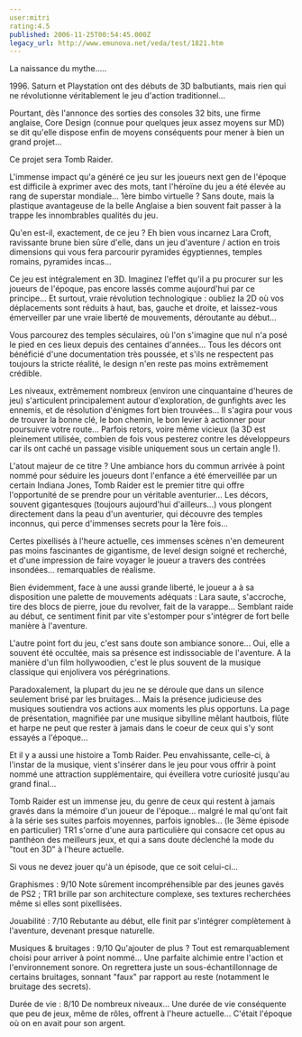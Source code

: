 ```yaml
---
user:mitri
rating:4.5
published: 2006-11-25T00:54:45.000Z
legacy_url: http://www.emunova.net/veda/test/1821.htm
---
```

La naissance du mythe.....  

  

1996\. Saturn et Playstation ont des débuts de 3D balbutiants, mais rien qui ne révolutionne véritablement le jeu d'action traditionnel...  

  

Pourtant, dès l'annonce des sorties des consoles 32 bits, une firme anglaise, Core Design (connue pour quelques jeux assez moyens sur MD) se dit qu'elle dispose enfin de moyens conséquents pour mener à bien un grand projet...  

  

Ce projet sera Tomb Raider.  

  

L'immense impact qu'a généré ce jeu sur les joueurs next gen de l'époque est difficile à exprimer avec des mots, tant l'héroïne du jeu a été élevée au rang de superstar mondiale... 1ère bimbo virtuelle ? Sans doute, mais la plastique avantageuse de la belle Anglaise a bien souvent fait passer à la trappe les innombrables qualités du jeu.  

  

Qu'en est-il, exactement, de ce jeu ? Eh bien vous incarnez Lara Croft, ravissante brune bien sûre d'elle, dans un jeu d'aventure / action en trois dimensions qui vous fera parcourir pyramides égyptiennes, temples romains, pyramides incas...  

  

Ce jeu est intégralement en 3D. Imaginez l'effet qu'il a pu procurer sur les joueurs de l'époque, pas encore lassés comme aujourd'hui par ce principe... Et surtout, vraie révolution technologique : oubliez la 2D où vos déplacements sont réduits à haut, bas, gauche et droite, et laissez-vous émerveiller par une vraie liberté de mouvements, déroutante au début...  

  

Vous parcourez des temples séculaires, où l'on s'imagine que nul n'a posé le pied en ces lieux depuis des centaines d'années... Tous les décors ont bénéficié d'une documentation très poussée, et s'ils ne respectent pas toujours la stricte réalité, le design n'en reste pas moins extrêmement crédible.  

  

Les niveaux, extrêmement nombreux (environ une cinquantaine d'heures de jeu) s'articulent principalement autour d'exploration, de gunfights avec les ennemis, et de résolution d'énigmes fort bien trouvées... Il s'agira pour vous de trouver la bonne clé, le bon chemin, le bon levier à actionner pour poursuivre votre route... Parfois retors, voire même vicieux (la 3D est pleinement utilisée, combien de fois vous pesterez contre les développeurs car ils ont caché un passage visible uniquement sous un certain angle !).  

  

L'atout majeur de ce titre ? Une ambiance hors du commun arrivée à point nommé pour séduire les joueurs dont l'enfance a été émerveillée par un certain Indiana Jones, Tomb Raider est le premier titre qui offre l'opportunité de se prendre pour un véritable aventurier... Les décors, souvent gigantesques (toujours aujourd'hui d'ailleurs...) vous plongent directement dans la peau d'un aventurier, qui découvre des temples inconnus, qui perce d'immenses secrets pour la 1ère fois...  

  

Certes pixellisés à l'heure actuelle, ces immenses scènes n'en demeurent pas moins fascinantes de gigantisme, de level design soigné et recherché, et d'une impression de faire voyager le joueur a travers des contrées insondées... remarquables de réalisme.  

  

Bien évidemment, face à une aussi grande liberté, le joueur a à sa disposition une palette de mouvements adéquats : Lara saute, s'accroche, tire des blocs de pierre, joue du revolver, fait de la varappe... Semblant raide au début, ce sentiment finit par vite s'estomper pour s'intégrer de fort belle manière à l'aventure.  

  

L'autre point fort du jeu, c'est sans doute son ambiance sonore... Oui, elle a souvent été occultée, mais sa présence est indissociable de l'aventure. A la manière d'un film hollywoodien, c'est le plus souvent de la musique classique qui enjolivera vos pérégrinations.  

  

Paradoxalement, la plupart du jeu ne se déroule que dans un silence seulement brisé par les bruitages... Mais la présence judicieuse des musiques soutiendra vos actions aux moments les plus opportuns. La page de présentation, magnifiée par une musique sibylline mêlant hautbois, flûte et harpe ne peut que rester à jamais dans le coeur de ceux qui s'y sont essayés a l'époque...  

  

Et il y a aussi une histoire a Tomb Raider. Peu envahissante, celle-ci, à l'instar de la musique, vient s'insérer dans le jeu pour vous offrir à point nommé une attraction supplémentaire, qui éveillera votre curiosité jusqu'au grand final...  

  

Tomb Raider est un immense jeu, du genre de ceux qui restent à jamais gravés dans la mémoire d'un joueur de l'époque... malgré le mal qu'ont fait à la série ses suites parfois moyennes, parfois ignobles... (le 3ème épisode en particulier) TR1 s'orne d'une aura particulière qui consacre cet opus au panthéon des meilleurs jeux, et qui a sans doute déclenché la mode du "tout en 3D" à l'heure actuelle.  

  

Si vous ne devez jouer qu'à un épisode, que ce soit celui-ci...  

  

Graphismes : 9/10 Note sûrement incompréhensible par des jeunes gavés de PS2 ; TR1 brille par son architecture complexe, ses textures recherchées même si elles sont pixellisées.  

  

Jouabilité : 7/10 Rebutante au début, elle finit par s'intégrer complètement à l'aventure, devenant presque naturelle.  

  

Musiques & bruitages : 9/10 Qu'ajouter de plus ? Tout est remarquablement choisi pour arriver à point nommé... Une parfaite alchimie entre l'action et l'environnement sonore. On regrettera juste un sous-échantillonnage de certains bruitages, sonnant "faux" par rapport au reste (notamment le bruitage des secrets).  

  

Durée de vie : 8/10 De nombreux niveaux... Une durée de vie conséquente que peu de jeux, même de rôles, offrent à l'heure actuelle... C'était l'époque où on en avait pour son argent.